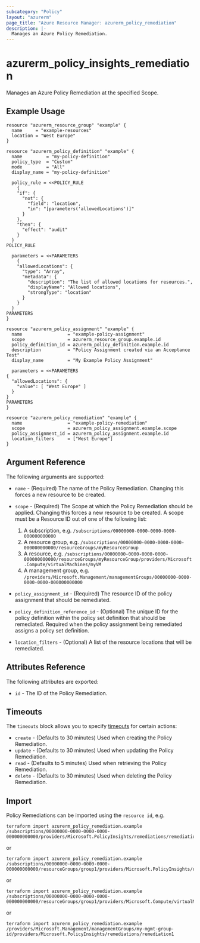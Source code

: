 ```yaml
---
subcategory: "Policy"
layout: "azurerm"
page_title: "Azure Resource Manager: azurerm_policy_remediation"
description: |-
  Manages an Azure Policy Remediation.
---
```


# azurerm_policy_insights_remediation

Manages an Azure Policy Remediation at the specified Scope.

## Example Usage

```hcl
resource "azurerm_resource_group" "example" {
  name     = "example-resources"
  location = "West Europe"
}

resource "azurerm_policy_definition" "example" {
  name         = "my-policy-definition"
  policy_type  = "Custom"
  mode         = "All"
  display_name = "my-policy-definition"

  policy_rule = <<POLICY_RULE
    {
    "if": {
      "not": {
        "field": "location",
        "in": "[parameters('allowedLocations')]"
      }
    },
    "then": {
      "effect": "audit"
    }
  }
POLICY_RULE

  parameters = <<PARAMETERS
    {
    "allowedLocations": {
      "type": "Array",
      "metadata": {
        "description": "The list of allowed locations for resources.",
        "displayName": "Allowed locations",
        "strongType": "location"
      }
    }
  }
PARAMETERS
}

resource "azurerm_policy_assignment" "example" {
  name                 = "example-policy-assignment"
  scope                = azurerm_resource_group.example.id
  policy_definition_id = azurerm_policy_definition.example.id
  description          = "Policy Assignment created via an Acceptance Test"
  display_name         = "My Example Policy Assignment"

  parameters = <<PARAMETERS
{
  "allowedLocations": {
    "value": [ "West Europe" ]
  }
}
PARAMETERS
}

resource "azurerm_policy_remediation" "example" {
  name                 = "example-policy-remediation"
  scope                = azurerm_policy_assignment.example.scope
  policy_assignment_id = azurerm_policy_assignment.example.id
  location_filters     = ["West Europe"]
}
```

## Argument Reference

The following arguments are supported:

* `name` - (Required) The name of the Policy Remediation. Changing this forces a new resource to be created.

* `scope` - (Required) The Scope at which the Policy Remediation should be applied. Changing this forces a new resource to be created. A scope must be a Resource ID out of one of the following list:

    1. A subscription, e.g. `/subscriptions/00000000-0000-0000-0000-000000000000`
    1. A resource group, e.g. `/subscriptions/00000000-0000-0000-0000-000000000000/resourceGroups/myResourceGroup`
    1. A resource, e.g. `/subscriptions/00000000-0000-0000-0000-000000000000/resourceGroups/myResourceGroup/providers/Microsoft.Compute/virtualMachines/myVM`
    1. A management group, e.g. `/providers/Microsoft.Management/managementGroups/00000000-0000-0000-0000-000000000000`

* `policy_assignment_id` - (Required) The resource ID of the policy assignment that should be remediated.

* `policy_definition_reference_id` - (Optional) The unique ID for the policy definition within the policy set definition that should be remediated. Required when the policy assignment being remediated assigns a policy set definition.

* `location_filters` - (Optional) A list of the resource locations that will be remediated.

## Attributes Reference

The following attributes are exported:

* `id` - The ID of the Policy Remediation.

## Timeouts

The `timeouts` block allows you to specify [timeouts](https://www.terraform.io/docs/configuration/resources.html#timeouts) for certain actions:

* `create` - (Defaults to 30 minutes) Used when creating the Policy Remediation.
* `update` - (Defaults to 30 minutes) Used when updating the Policy Remediation.
* `read` - (Defaults to 5 minutes) Used when retrieving the Policy Remediation.
* `delete` - (Defaults to 30 minutes) Used when deleting the Policy Remediation.


## Import

Policy Remediations can be imported using the `resource id`, e.g.

```shell
terraform import azurerm_policy_remediation.example /subscriptions/00000000-0000-0000-0000-000000000000/providers/Microsoft.PolicyInsights/remediations/remediation1
```
or
```shell
terraform import azurerm_policy_remediation.example /subscriptions/00000000-0000-0000-0000-000000000000/resourceGroups/group1/providers/Microsoft.PolicyInsights/remediations/remediation1
```
or
```shell
terraform import azurerm_policy_remediation.example /subscriptions/00000000-0000-0000-0000-000000000000/resourceGroups/group1/providers/Microsoft.Compute/virtualMachines/vm1/providers/Microsoft.PolicyInsights/remediations/remediation1
```
or
```shell
terraform import azurerm_policy_remediation.example /providers/Microsoft.Management/managementGroups/my-mgmt-group-id/providers/Microsoft.PolicyInsights/remediations/remediation1
```
